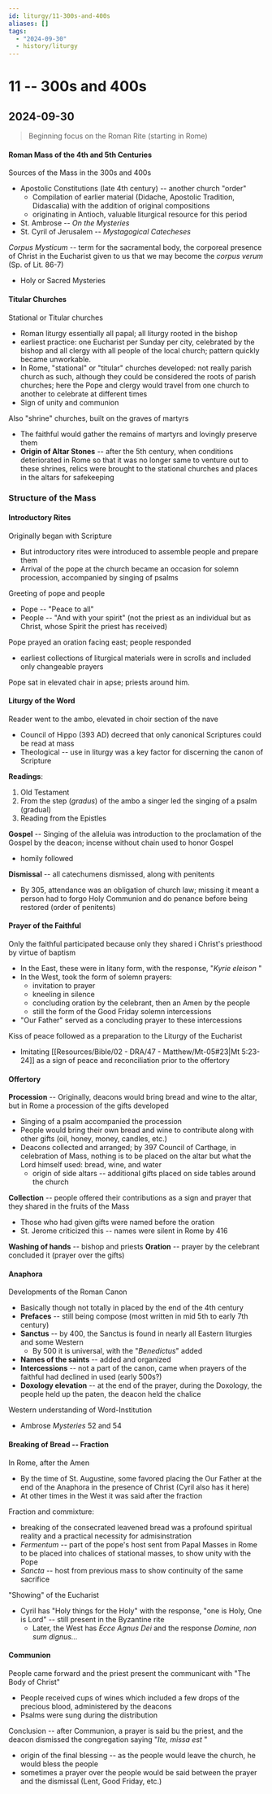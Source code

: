 ```yaml
---
id: liturgy/11-300s-and-400s
aliases: []
tags:
  - "2024-09-30"
  - history/liturgy
---
```


# 11 -- 300s and 400s
## 2024-09-30

> Beginning focus on the Roman Rite (starting in Rome)

#### Roman Mass of the 4th and 5th Centuries
Sources of the Mass in the 300s and 400s
- Apostolic Constitutions (late 4th century)  -- another church "order"
    - Compilation of earlier material (Didache, Apostolic Tradition, Didascalia)
    with the addition of original compositions
    - originating in Antioch, valuable liturgical resource for this period
- St. Ambrose -- *On the Mysteries* 
- St. Cyril of Jerusalem -- *Mystagogical Catecheses* 

*Corpus Mysticum* -- term for the sacramental body, the corporeal presence of
Christ in the Eucharist given to us that we may become the *corpus verum* (Sp.
of Lit. 86-7)
- Holy or Sacred Mysteries

#### Titular Churches
Stational or Titular churches
- Roman liturgy essentially all papal; all liturgy rooted in the bishop
- earliest practice: one Eucharist per Sunday per city, celebrated by the bishop
and all clergy with all people of the local church; pattern quickly became
unworkable.
- In Rome, "stational" or "titular" churches developed: not really parish church
as such, although they could be considered the roots of parish churches; here
the Pope and clergy would travel from one church to another to celebrate at
different times
- Sign of unity and communion

Also "shrine" churches, built on the graves of martyrs 
- The faithful would gather the remains of martyrs and lovingly preserve them
- **Origin of Altar Stones**  -- after the 5th century, when conditions
deteriorated in Rome so that it was no longer same to venture out to these
shrines, relics were brought to the stational churches and places in the altars
for safekeeping

### Structure of the Mass
#### Introductory Rites
Originally began with Scripture
- But introductory rites were introduced to assemble people and prepare them
- Arrival of the pope at the church became an occasion for solemn procession,
accompanied by singing of psalms

Greeting of pope and people
- Pope -- "Peace to all"
- People -- "And with your spirit" (not the priest as an individual but as
Christ, whose Spirit the priest has received)

Pope prayed an oration facing east; people responded 
- earliest collections of liturgical materials were in scrolls and included only
changeable prayers

Pope sat in elevated chair in apse; priests around him.

#### Liturgy of the Word
Reader went to the ambo, elevated in choir section of the nave
- Council of Hippo (393 AD) decreed that only canonical Scriptures could be read
at mass
- Theological -- use in liturgy was a key factor for discerning the canon of
Scripture 

**Readings**:
1. Old Testament
2. From the step (*gradus*) of the ambo a singer led the singing of a psalm
   (gradual)
3. Reading from the Epistles

**Gospel** -- Singing of the alleluia was introduction to the proclamation  of
the Gospel by the deacon; incense without chain used to honor Gospel
- homily followed

**Dismissal** -- all catechumens dismissed, along with penitents
- By 305, attendance was an obligation of church law; missing it meant a person
had to forgo Holy Communion and do penance before being restored (order of
penitents)

#### Prayer of the Faithful
Only the faithful participated because only they shared i Christ's priesthood by
virtue of baptism
- In the East, these were in litany form, with the response, "*Kyrie eleison* "
- In the West, took the form of solemn prayers:
    - invitation to prayer
    - kneeling in silence
    - concluding oration by the celebrant, then an Amen by the people
    - still the form of the Good Friday solemn intercessions
- "Our Father" served as a concluding prayer to these intercessions

Kiss of peace followed as a preparation to the Liturgy of the Eucharist
- Imitating [[Resources/Bible/02 - DRA/47 - Matthew/Mt-05#23|Mt 5:23-24]] as a sign of peace and reconciliation prior
to the offertory

#### Offertory
**Procession** -- Originally, deacons would bring bread and wine to the altar,
but in Rome a procession of the gifts developed
- Singing of a psalm accompanied the procession
- People would bring their own bread and wine to contribute along with other
gifts (oil, honey, money, candles, etc.)
- Deacons collected and arranged; by 397 Council of Carthage, in celebration of
Mass, nothing is to be placed on the altar but what the Lord himself used:
bread, wine, and water
    - origin of side altars -- additional gifts placed on side tables around the
    church

**Collection** -- people offered their contributions as a sign and prayer that
they shared in the fruits of the Mass
- Those who had given gifts were named before the oration
- St. Jerome criticized this -- names were silent in Rome by 416

**Washing of hands** -- bishop and priests
**Oration** -- prayer by the celebrant concluded it (prayer over the gifts)

#### Anaphora
Developments of the Roman Canon
- Basically though not totally in placed by the end of the 4th century
- **Prefaces** -- still being compose (most written in mid 5th to early 7th
century)
- **Sanctus** -- by 400, the Sanctus is found in nearly all Eastern liturgies
and some Western
    - By 500 it is universal, with the "*Benedictus*" added
- **Names of the saints** -- added and organized
- **Intercessions** -- not a part of the canon, came when prayers of the
faithful had declined in used (early 500s?)
- **Doxology elevation** -- at the end of the prayer, during the Doxology, the
people held up the paten, the deacon held the chalice

Western understanding of Word-Institution
- Ambrose *Mysteries* 52 and 54

#### Breaking of Bread -- Fraction
In Rome, after the Amen
- By the time of St. Augustine, some favored placing the Our Father at the end
of the Anaphora in the presence of Christ (Cyril also has it here)
- At other times in the West it was said after the fraction

Fraction and commixture:
- breaking of the consecrated leavened bread was a profound spiritual reality
and a practical necessity for admisinstration
- *Fermentum* -- part of the pope's host sent from Papal Masses in Rome to be
placed into chalices of stational masses, to show unity with the Pope
- *Sancta* -- host from previous mass to show continuity of the same sacrifice

"Showing" of the Eucharist
- Cyril has "Holy things for the Holy" with the response, "one is Holy, One is
Lord" -- still present in the Byzantine rite
    - Later, the West has *Ecce Agnus Dei* and the response *Domine, non sum
    dignus...* 

#### Communion
People came forward and the priest present the communicant with "The Body of
Christ"
- People received cups of wines which included a few drops of the precious
blood, administered by the deacons
- Psalms were sung during the distribution

Conclusion -- after Communion, a prayer is said bu the priest, and the deacon
dismissed the congregation saying "*Ite, missa est* "
- origin of the final blessing -- as the people would leave the church, he would
bless the people
- sometimes a prayer over the people would be said between the prayer and the
dismissal (Lent, Good Friday, etc.)

















